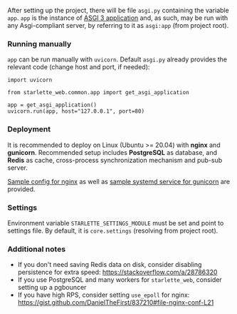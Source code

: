 After setting up the project, there will be file `asgi.py` containing the variable `app`.
`app` is the instance of [ASGI 3 application](https://asgi.readthedocs.io/en/latest/specs/main.html)
and, as such, may be run with any Asgi-compliant server, by referring to it as `asgi:app` (from project root). 

### Running manually

`app` can be run manually with `uvicorn`. Default `asgi.py` already provides the relevant code
(change host and port, if needed):

```python3
import uvicorn

from starlette_web.common.app import get_asgi_application

app = get_asgi_application()
uvicorn.run(app, host="127.0.0.1", port=80)
```

### Deployment

It is recommended to deploy on Linux (Ubuntu >= 20.04) with **nginx** and **gunicorn**.
Recommended setup includes **PostgreSQL** as database, and **Redis** as cache, 
cross-process synchronization mechanism and pub-sub server.

[Sample config for nginx](./nginx.conf) as well as 
[sample systemd service for gunicorn](gunicorn.service) are provided.

### Settings

Environment variable `STARLETTE_SETTINGS_MODULE` must be set and point to settings file.
By default, it is `core.settings` (resolving from project root).

### Additional notes

- If you don't need saving Redis data on disk, consider disabling persistence for extra speed: 
  https://stackoverflow.com/a/28786320
- If you use PostgreSQL and many workers for `starlette_web`, consider setting up a pgbouncer
- If you have high RPS, consider setting `use_epoll` for nginx:
  https://gist.github.com/DanielTheFirst/837210#file-nginx-conf-L21

